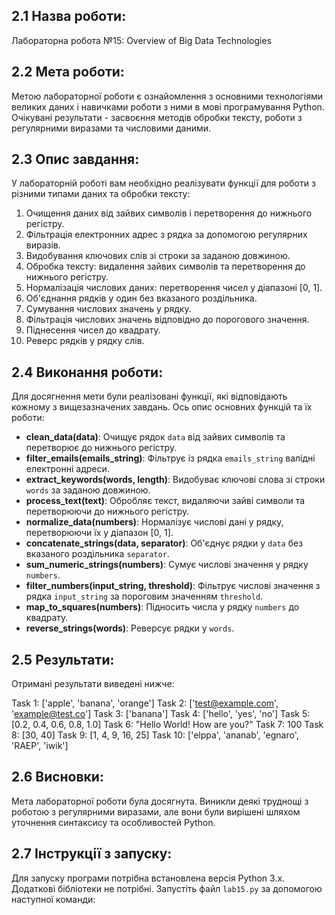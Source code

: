 ## 2.1 Назва роботи:
Лабораторна робота №15: Overview of Big Data Technologies

## 2.2 Мета роботи:
Метою лабораторної роботи є ознайомлення з основними технологіями великих даних і навичками роботи з ними в мові програмування Python. Очікувані результати - засвоєння методів обробки тексту, роботи з регулярними виразами та числовими даними.

## 2.3 Опис завдання:
У лабораторній роботі вам необхідно реалізувати функції для роботи з різними типами даних та обробки тексту:
1. Очищення даних від зайвих символів і перетворення до нижнього регістру.
2. Фільтрація електронних адрес з рядка за допомогою регулярних виразів.
3. Видобування ключових слів зі строки за заданою довжиною.
4. Обробка тексту: видалення зайвих символів та перетворення до нижнього регістру.
5. Нормалізація числових даних: перетворення чисел у діапазоні [0, 1].
6. Об'єднання рядків у один без вказаного роздільника.
7. Сумування числових значень у рядку.
8. Фільтрація числових значень відповідно до порогового значення.
9. Піднесення чисел до квадрату.
10. Реверс рядків у рядку слів.

## 2.4 Виконання роботи:
Для досягнення мети були реалізовані функції, які відповідають кожному з вищезазначених завдань. Ось опис основних функцій та їх роботи:

- **clean_data(data)**: Очищує рядок `data` від зайвих символів та перетворює до нижнього регістру.
- **filter_emails(emails_string)**: Фільтрує із рядка `emails_string` валідні електронні адреси.
- **extract_keywords(words, length)**: Видобуває ключові слова зі строки `words` за заданою довжиною.
- **process_text(text)**: Обробляє текст, видаляючи зайві символи та перетворюючи до нижнього регістру.
- **normalize_data(numbers)**: Нормалізує числові дані у рядку, перетворюючи їх у діапазон [0, 1].
- **concatenate_strings(data, separator)**: Об'єднує рядки у `data` без вказаного роздільника `separator`.
- **sum_numeric_strings(numbers)**: Сумує числові значення у рядку `numbers`.
- **filter_numbers(input_string, threshold)**: Фільтрує числові значення з рядка `input_string` за пороговим значенням `threshold`.
- **map_to_squares(numbers)**: Підносить числа у рядку `numbers` до квадрату.
- **reverse_strings(words)**: Реверсує рядки у `words`.

## 2.5 Результати:
Отримані результати виведені нижче:

Task 1: ['apple', 'banana', 'orange']
Task 2: ['test@example.com', 'example@test.co']
Task 3: ['banana']
Task 4: ['hello', 'yes', 'no']
Task 5: [0.2, 0.4, 0.6, 0.8, 1.0]
Task 6: "Hello World! How are you?"
Task 7: 100
Task 8: [30, 40]
Task 9: [1, 4, 9, 16, 25]
Task 10: ['elppa', 'ananab', 'egnaro', 'RAEP', 'iwik']

## 2.6 Висновки:
Мета лабораторної роботи була досягнута. Виникли деякі труднощі з роботою з регулярними виразами, але вони були вирішені шляхом уточнення синтаксису та особливостей Python.

## 2.7 Інструкції з запуску:
Для запуску програми потрібна встановлена версія Python 3.x. Додаткові бібліотеки не потрібні. Запустіть файл `lab15.py` за допомогою наступної команди:

